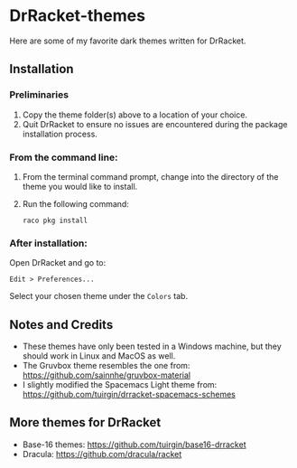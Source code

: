 # DrRacket-themes
Here are some of my favorite dark themes written for DrRacket.

## Installation
### Preliminaries
1. Copy the theme folder(s) above to a location of your choice.
2. Quit DrRacket to ensure no issues are encountered during the package installation process.

### From the command line:
1. From the terminal command prompt, change into the directory of the theme you would like to install.
2. Run the following command:

      ```console
     raco pkg install
      ```
### After installation:
Open DrRacket and go to:
```
Edit > Preferences...
```
Select your chosen theme under the `Colors` tab.

## Notes and Credits
- These themes have only been tested in a Windows machine, but they should work in Linux and MacOS as well.
- The Gruvbox theme resembles the one from:
https://github.com/sainnhe/gruvbox-material
- I slightly modified the Spacemacs Light theme from:
https://github.com/tuirgin/drracket-spacemacs-schemes

## More themes for DrRacket
- Base-16 themes: https://github.com/tuirgin/base16-drracket
- Dracula: https://github.com/dracula/racket
